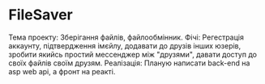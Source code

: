 # FileSaver
Тема проекту: Зберігання файлів, файлообмінник.
Фічі: Регестрація аккаунту, підтвердження імєйлу, додавати до друзів інших юзерів, зробити якийсь простий мессенджер між "друзями", давати  доступ до своїх файлів своїм друзям.
Реалізація: Планую написати back-end на asp web api, а фронт на реакті.
